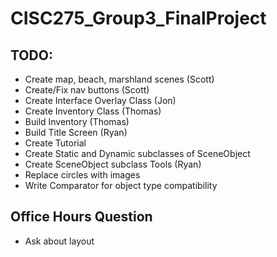# CISC275_Group3_FinalProject

## TODO: ##
+ Create map, beach, marshland scenes (Scott)
+ Create/Fix nav buttons (Scott)
+ Create Interface Overlay Class (Jon)
+ Create Inventory Class (Thomas)
+ Build Inventory (Thomas)
+ Build Title Screen (Ryan)
+ Create Tutorial
+ Create Static and Dynamic subclasses of SceneObject
+ Create SceneObject subclass Tools (Ryan)
+ Replace circles with images
+ Write Comparator for object type compatibility 

## Office Hours Question ##
+ Ask about layout
